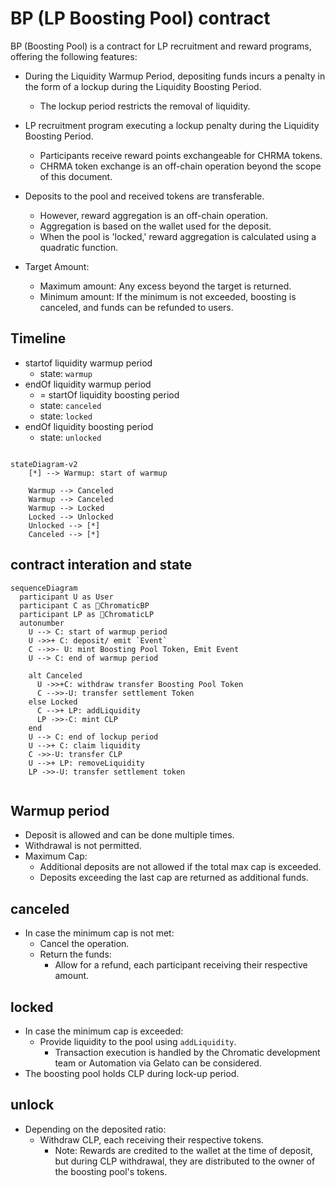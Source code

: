 # BP (LP Boosting Pool) contract

BP (Boosting Pool) is a contract for LP recruitment and reward programs, offering the following features:

- During the Liquidity Warmup Period, depositing funds incurs a penalty in the form of a lockup during the Liquidity Boosting Period.
  - The lockup period restricts the removal of liquidity.
  
- LP recruitment program executing a lockup penalty during the Liquidity Boosting Period.
  - Participants receive reward points exchangeable for CHRMA tokens.
  - CHRMA token exchange is an off-chain operation beyond the scope of this document.

- Deposits to the pool and received tokens are transferable.
  - However, reward aggregation is an off-chain operation.
  - Aggregation is based on the wallet used for the deposit.
  - When the pool is 'locked,' reward aggregation is calculated using a quadratic function.

- Target Amount:
  - Maximum amount: Any excess beyond the target is returned.
  - Minimum amount: If the minimum is not exceeded, boosting is canceled, and funds can be refunded to users.

## Timeline
- startof liquidity warmup period
  - state: `warmup`
- endOf liquidity warmup period
  - = startOf liquidity boosting period
  - state: `canceled`
  - state: `locked`
- endOf liquidity boosting period
  - state: `unlocked`

```mermaid

stateDiagram-v2
    [*] --> Warmup: start of warmup
    
    Warmup --> Canceled 
    Warmup --> Canceled
    Warmup --> Locked
    Locked --> Unlocked
    Unlocked --> [*]
    Canceled --> [*]
```

## contract interation and state
```mermaid
sequenceDiagram
  participant U as User
  participant C as ChromaticBP
  participant LP as ChromaticLP
  autonumber
    U --> C: start of warmup period
    U ->>+ C: deposit/ emit `Event`
    C -->>- U: mint Boosting Pool Token, Emit Event
    U --> C: end of warmup period

    alt Canceled
      U ->>+C: withdraw transfer Boosting Pool Token
      C -->>-U: transfer settlement Token
    else Locked
      C -->+ LP: addLiquidity
      LP ->>-C: mint CLP
    end
    U --> C: end of lockup period
    U -->+ C: claim liquidity
    C ->>-U: transfer CLP
    U -->+ LP: removeLiquidity
    LP ->>-U: transfer settlement token
    

```


## Warmup period
- Deposit is allowed and can be done multiple times.
- Withdrawal is not permitted.
- Maximum Cap:
  - Additional deposits are not allowed if the total max cap is exceeded.
  - Deposits exceeding the last cap are returned as additional funds.


## canceled
- In case the minimum cap is not met:
  - Cancel the operation.
  - Return the funds:
    - Allow for a refund, each participant receiving their respective amount.


## locked
- In case the minimum cap is exceeded:
  - Provide liquidity to the pool using `addLiquidity`.
    - Transaction execution is handled by the Chromatic development team or Automation via Gelato can be considered.
- The boosting pool holds CLP during lock-up period.

## unlock

- Depending on the deposited ratio:
  - Withdraw CLP, each receiving their respective tokens.
    - Note: Rewards are credited to the wallet at the time of deposit, but during CLP withdrawal, they are distributed to the owner of the boosting pool's tokens.
